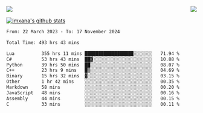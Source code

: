 <p>
  <a href="https://count.getloli.com/"><img src="https://count.getloli.com/get/@xana.readme?theme=moebooru-h"></a>
  <img src="https://weather-icon.journeyad.repl.co/@hangzhou?v=1" align="right">
</p>


<a href="https://github.com/imxana"><img align="center" src="https://github-readme-stats.vercel.app/api?username=imxana&show_icons=true&include_all_commits=true&hide_border=tru&custom_title=imxana%27s%20Github%20Stats" alt="imxana's github stats" /></a> 

<!--START_SECTION:waka-->

```txt
From: 22 March 2023 - To: 17 November 2024

Total Time: 493 hrs 43 mins

Lua          355 hrs 11 mins ██████████████████░░░░░░░   71.94 %
C#           53 hrs 43 mins  ██▓░░░░░░░░░░░░░░░░░░░░░░   10.88 %
Python       39 hrs 50 mins  ██░░░░░░░░░░░░░░░░░░░░░░░   08.07 %
C++          23 hrs 9 mins   █▒░░░░░░░░░░░░░░░░░░░░░░░   04.69 %
Binary       15 hrs 32 mins  ▓░░░░░░░░░░░░░░░░░░░░░░░░   03.15 %
Other        1 hr 42 mins    ░░░░░░░░░░░░░░░░░░░░░░░░░   00.35 %
Markdown     58 mins         ░░░░░░░░░░░░░░░░░░░░░░░░░   00.20 %
JavaScript   48 mins         ░░░░░░░░░░░░░░░░░░░░░░░░░   00.16 %
Assembly     44 mins         ░░░░░░░░░░░░░░░░░░░░░░░░░   00.15 %
C            33 mins         ░░░░░░░░░░░░░░░░░░░░░░░░░   00.11 %
```

<!--END_SECTION:waka-->
